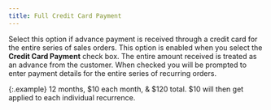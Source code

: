 ```yaml
---
title: Full Credit Card Payment
---
```



Select this option if advance payment is received through a credit card  for the entire series of sales orders. This option is enabled when you  select the **Credit Card Payment** check  box. The entire amount received is treated as an advance from the customer.  When checked you will be prompted to enter payment details for the entire  series of recurring orders.


{:.example}
12 months, $10 each month, & $120 total.  $10 will then get applied to each individual recurrence.
